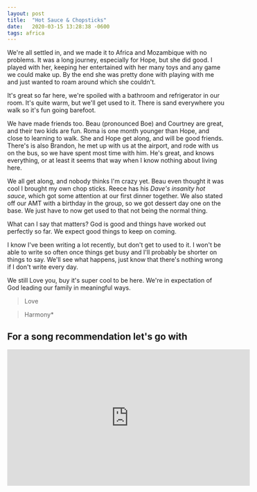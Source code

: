 ```yaml
---
layout: post
title:  "Hot Sauce & Chopsticks"
date:   2020-03-15 13:28:38 -0600
tags: africa
---
```


We're all settled in, and we made it to Africa and Mozambique with no problems. It was a long journey, especially for Hope, but she did good. I played with her, keeping her entertained with her many toys and any game we could make up. By the end she was pretty done with playing with me and just wanted to roam around which she couldn't.

It's great so far here, we're spoiled with a bathroom and refrigerator in our room. It's quite warm, but we'll get used to it. There is sand everywhere you walk so it's fun going barefoot.

We have made friends too. Beau (pronounced Boe) and Courtney are great, and their two kids are fun. Roma is one month younger than Hope, and close to learning to walk. She and Hope get along, and will be good friends. There's is also Brandon, he met up with us at the airport, and rode with us on the bus, so we have spent most time with him. He's great, and knows everything, or at least it seems that way when I know nothing about living here.

We all get along, and nobody thinks I'm crazy yet. Beau even thought it was cool I brought my own chop sticks. Reece has his *Dave's insanity hot sauce*, which got some attention at our first dinner together. We also stated off our AMT with a birthday in the group, so we got dessert day one on the base. We just have to now get used to that not being the normal thing.

What can I say that matters? God is good and things have worked out perfectly so far. We expect good things to keep on coming.

I know I've been writing a lot recently, but don't get to used to it. I won't be able to write so often once things get busy and I'll probably be shorter on things to say. We'll see what happens, just know that there's nothing wrong if I don't write every day.

We still Love you, buy it's super cool to be here. We're in expectation of God leading our family in meaningful ways.

> Love

> Harmony*

For a song recommendation let's go with
---------------------------

<iframe width="560" height="315" src="https://www.youtube.com/embed/aUzn2nBcrrk" frameborder="0" allow="accelerometer; autoplay; encrypted-media; gyroscope; picture-in-picture" allowfullscreen></iframe>
